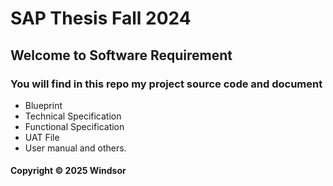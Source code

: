 # SAP Thesis Fall 2024
## Welcome to Software Requirement
### You will find in this repo my project source code and document
  * Blueprint
  * Technical Specification
  * Functional Specification
  * UAT File
  * User manual and others.
#### Copyright © 2025 Windsor


